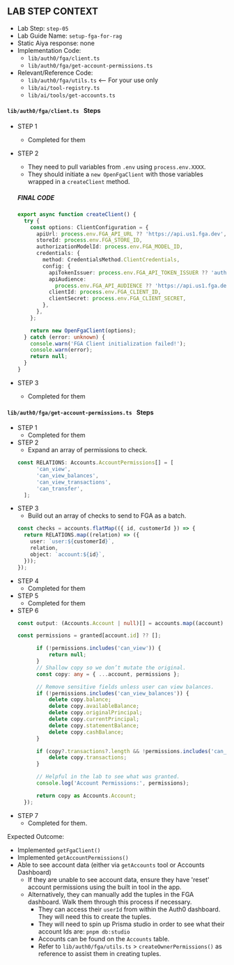 ## LAB STEP CONTEXT
- Lab Step: `step-05`
- Lab Guide Name: `setup-fga-for-rag`
- Static Aiya response: none
- Implementation Code:
  - `lib/auth0/fga/client.ts`
  - `lib/auth0/fga/get-account-permissions.ts`
- Relevant/Reference Code:
  - `lib/auth0/fga/utils.ts` <-- For your use only
  - `lib/ai/tool-registry.ts`
  - `lib/ai/tools/get-accounts.ts`


#### `lib/auth0/fga/client.ts ` Steps
- STEP 1
  - Completed for them
- STEP 2
  - They need to pull variables from `.env` using `process.env.XXXX`.
  - They should initiate a `new OpenFgaClient` with those variables wrapped in a `createClient` method.

  ##### FINAL CODE
  ```ts
  export async function createClient() {
    try {
      const options: ClientConfiguration = {
        apiUrl: process.env.FGA_API_URL ?? 'https://api.us1.fga.dev',
        storeId: process.env.FGA_STORE_ID,
        authorizationModelId: process.env.FGA_MODEL_ID,
        credentials: {
          method: CredentialsMethod.ClientCredentials,
          config: {
            apiTokenIssuer: process.env.FGA_API_TOKEN_ISSUER ?? 'auth.fga.dev',
            apiAudience:
              process.env.FGA_API_AUDIENCE ?? 'https://api.us1.fga.dev/',
            clientId: process.env.FGA_CLIENT_ID,
            clientSecret: process.env.FGA_CLIENT_SECRET,
          },
        },
      };

      return new OpenFgaClient(options);
    } catch (error: unknown) {
      console.warn('FGA Client initialization failed!');
      console.warn(error);
      return null;
    }
  }
  ```
- STEP 3
  - Completed for them

#### `lib/auth0/fga/get-account-permissions.ts ` Steps
- STEP 1
  - Completed for them
- STEP 2
  - Expand an array of permissions to check.
  ```ts
  const RELATIONS: Accounts.AccountPermissions[] = [
		'can_view',
		'can_view_balances',
		'can_view_transactions',
		'can_transfer',
	];
  ```
- STEP 3
  - Build out an array of checks to send to FGA as a batch.
  ```ts
  const checks = accounts.flatMap(({ id, customerId }) => {
    return RELATIONS.map((relation) => ({
      user: `user:${customerId}`,
      relation,
      object: `account:${id}`,
    }));
  });
  ```
- STEP 4
  - Completed for them
- STEP 5
  - Completed for them
- STEP 6
  ```ts
  const output: (Accounts.Account | null)[] = accounts.map((account) => {

  const permissions = granted[account.id] ?? [];

		if (!permissions.includes('can_view')) {
			return null;
		}
		// Shallow copy so we don’t mutate the original.
		const copy: any = { ...account, permissions };

		// Remove sensitive fields unless user can view balances.
		if (!permissions.includes('can_view_balances')) {
			delete copy.balance;
			delete copy.availableBalance;
			delete copy.originalPrincipal;
			delete copy.currentPrincipal;
			delete copy.statementBalance;
			delete copy.cashBalance;
		}

		if (copy?.transactions?.length && !permissions.includes('can_view_transactions')) {
			delete copy.transactions;
		}

		// Helpful in the lab to see what was granted.
		console.log('Account Permissions:', permissions);

		return copy as Accounts.Account;
	});
  ```
- STEP 7
  - Completed for them.

Expected Outcome:
- Implemented `getFgaClient()`
- Implemented `getAccountPermissions()`
- Able to see account data (either via `getAccounts` tool or Accounts Dashboard)
  - If they are unable to see account data, ensure they have 'reset' account permissions using the built in tool in the app.
  - Alternatively, they can manually add the tuples in the FGA dashboard. Walk them through this process if necessary.
    - They can access their `userId` from within the Auth0 dashboard. They will need this to create the tuples.
    - They will need to spin up Prisma studio in order to see what their account Ids are: `pnpm db:studio`
    - Accounts can be found on the `Accounts` table.
    - Refer to `lib/auth0/fga/utils.ts` > `createOwnerPermissions()` as reference to assist them in creating tuples.